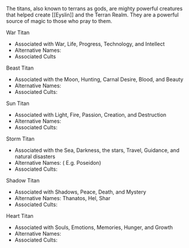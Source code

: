The titans, also known to terrans as gods, are mighty powerful creatures that helped create [[Eyslin]] and the Terran Realm. They are a powerful source of magic to those who pray to them.

War Titan
- Associated with War, Life, Progress, Technology, and Intellect
- Alternative Names: 
- Associated Cults

Beast Titan
- Associated with the Moon, Hunting, Carnal Desire, Blood, and Beauty 
- Alternative Names:
- Associated Cults:

Sun Titan
- Associated with Light, Fire, Passion, Creation, and Destruction
- Alternative Names:
- Associated Cults:

Storm Titan 
- Associated with the Sea, Darkness, the stars, Travel, Guidance, and natural disasters
- Alternative Names: ( E.g. Poseidon)
- Associated Cults:

Shadow Titan
- Associated with Shadows, Peace, Death, and Mystery
- Alternative Names: Thanatos, Hel, Shar
- Associated Cults:

Heart Titan
- Associated with Souls, Emotions, Memories, Hunger, and Growth
- Alternative Names:
- Associated Cults: